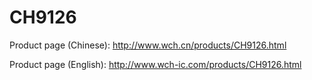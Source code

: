 # CH9126

Product page (Chinese): <http://www.wch.cn/products/CH9126.html>

Product page (English): <http://www.wch-ic.com/products/CH9126.html>
